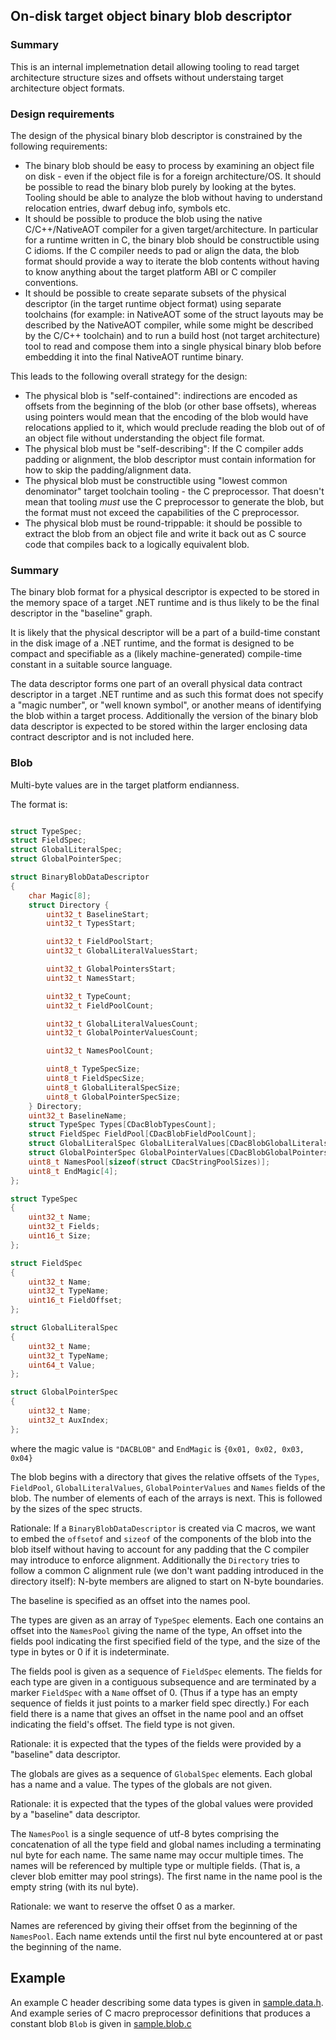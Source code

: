 ## On-disk target object binary blob descriptor

### Summary

This is an internal implemetnation detail allowing tooling to read target architecture structure sizes and offsets without understaing target architecture object formats.

### Design requirements

The design of the physical binary blob descriptor is constrained by the following requirements:
* The binary blob should be easy to process by examining an object file on disk - even if the object
  file is for a foreign architecture/OS.  It should be possible to read the binary blob purely by
  looking at the bytes.  Tooling should be able to analyze the blob without having to understand
  relocation entries, dwarf debug info, symbols etc.
* It should be possible to produce the blob using the native C/C++/NativeAOT compiler for a given
  target/architecture.  In particular for a runtime written in C, the binary blob should be
  constructible using C idioms.  If the C compiler needs to pad or align the data, the blob format
  should provide a way to iterate the blob contents without having to know anything about the target
  platform ABI or C compiler conventions.
* It should be possible to create separate subsets of the physical descriptor (in the target runtime
  object format) using separate toolchains (for example: in NativeAOT some of the struct layouts may
  be described by the NativeAOT compiler, while some might be described by the C/C++ toolchain) and
  to run a build host (not target architecture) tool to read and compose them into a single physical
  binary blob before embedding it into the final NativeAOT runtime binary.

This leads to the following overall strategy for the design:
* The physical blob is "self-contained": indirections are encoded as offsets from the beginning of
  the blob (or other base offsets), whereas using pointers would mean that the encoding of the blob
  would have relocations applied to it, which would preclude reading the blob out of of an object
  file without understanding the object file format.
* The physical blob must be "self-describing": If the C compiler adds padding or alignment, the blob
  descriptor must contain information for how to skip the padding/alignment data.
* The physical blob must be constructible using "lowest common denominator" target toolchain
  tooling - the C preprocessor.  That doesn't mean that tooling _must_ use the C preprocessor to
  generate the blob, but the format must not exceed the capabilities of the C preprocessor.
* The physical blob must be round-trippable: it should be possible to extract the blob from an
  object file and write it back out as C source code that compiles back to a logically equivalent
  blob.

### Summary

The binary blob format for a physical descriptor is expected to be stored in the memory space of a
target .NET runtime and is thus likely to be the final descriptor in the "baseline" graph.

It is likely that the physical descriptor will be a part of a build-time constant in the disk image
of a .NET runtime, and the format is designed to be compact and specifiable as a (likely
machine-generated) compile-time constant in a suitable source language.

The data descriptor forms one part of an overall physical data contract descriptor in a target .NET
runtime and as such this format does not specify a "magic number", or "well known symbol", or
another means of identifying the blob within a target process.  Additionally the version of the
binary blob data descriptor is expected to be stored within the larger enclosing data contract
descriptor and is not included here.

### Blob

Multi-byte values are in the target platform endianness.

The format is:

```c

struct TypeSpec;
struct FieldSpec;
struct GlobalLiteralSpec;
struct GlobalPointerSpec;

struct BinaryBlobDataDescriptor
{
    char Magic[8];
    struct Directory {
        uint32_t BaselineStart;
        uint32_t TypesStart;

        uint32_t FieldPoolStart;
        uint32_t GlobalLiteralValuesStart;

        uint32_t GlobalPointersStart;
        uint32_t NamesStart;

        uint32_t TypeCount;
        uint32_t FieldPoolCount;

        uint32_t GlobalLiteralValuesCount;
        uint32_t GlobalPointerValuesCount;

        uint32_t NamesPoolCount;

        uint8_t TypeSpecSize;
        uint8_t FieldSpecSize;
        uint8_t GlobalLiteralSpecSize;
        uint8_t GlobalPointerSpecSize;
    } Directory;
    uint32_t BaselineName;
    struct TypeSpec Types[CDacBlobTypesCount];
    struct FieldSpec FieldPool[CDacBlobFieldPoolCount];
    struct GlobalLiteralSpec GlobalLiteralValues[CDacBlobGlobalLiteralsCount];
    struct GlobalPointerSpec GlobalPointerValues[CDacBlobGlobalPointersCount];
    uint8_t NamesPool[sizeof(struct CDacStringPoolSizes)];
    uint8_t EndMagic[4];
};

struct TypeSpec
{
    uint32_t Name;
    uint32_t Fields;
    uint16_t Size;
};

struct FieldSpec
{
    uint32_t Name;
    uint32_t TypeName;
    uint16_t FieldOffset;
};

struct GlobalLiteralSpec
{
    uint32_t Name;
    uint32_t TypeName;
    uint64_t Value;
};

struct GlobalPointerSpec
{
    uint32_t Name;
    uint32_t AuxIndex;
};
```

where the magic value is `"DACBLOB"` and `EndMagic` is `{0x01, 0x02, 0x03, 0x04}`

The blob begins with a directory that gives the relative offsets of the `Types`, `FieldPool`,
`GlobalLiteralValues`, `GlobalPointerValues` and `Names` fields of the blob.  The number of elements of each of the arrays is
next. This is followed by the sizes of the spec structs.

Rationale: If a `BinaryBlobDataDescriptor` is created via C macros, we want to embed the `offsetof`
and `sizeof` of the components of the blob into the blob itself without having to account for any
padding that the C compiler may introduce to enforce alignment.  Additionally the `Directory` tries
to follow a common C alignment rule (we don't want padding introduced in the directory itself):
N-byte members are aligned to start on N-byte boundaries.

The baseline is specified as an offset into the names pool.

The types are given as an array of `TypeSpec` elements.  Each one contains an offset into the
`NamesPool` giving the name of the type, An offset into the fields pool indicating the first
specified field of the type, and the size of the type in bytes or 0 if it is indeterminate.

The fields pool is given as a sequence of `FieldSpec` elements.  The fields for each type are given
in a contiguous subsequence and are terminated by a marker `FieldSpec` with a `Name` offset of 0.
(Thus if a type has an empty sequence of fields it just points to a marker field spec directly.)
For each field there is a name that gives an offset in the name pool and an offset indicating the
field's offset.  The field type is not given.

Rationale: it is expected that the types of the fields were provided by a "baseline" data descriptor.

The globals are gives as a sequence of `GlobalSpec` elements.  Each global has a name and a value.
The types of the globals are not given.

Rationale: it is expected that the types of the global values were provided by a "baseline" data descriptor.

The `NamesPool` is a single sequence of utf-8 bytes comprising the concatenation of all the type
field and global names including a terminating nul byte for each name.  The same name may occur
multiple times.  The names will be referenced by multiple type or multiple fields. (That is, a
clever blob emitter may pool strings).  The first name in the name pool is the empty string (with
its nul byte).

Rationale: we want to reserve the offset 0 as a marker.

Names are referenced by giving their offset from the beginning of the `NamesPool`.  Each name
extends until the first nul byte encountered at or past the beginning of the name.


## Example

An example C header describing some data types is given in [sample.data.h](./sample/sample.data.h). And
example series of C macro preprocessor definitions that produces a constant blob `Blob` is given in
[sample.blob.c](./sample/sample.blob.c)
